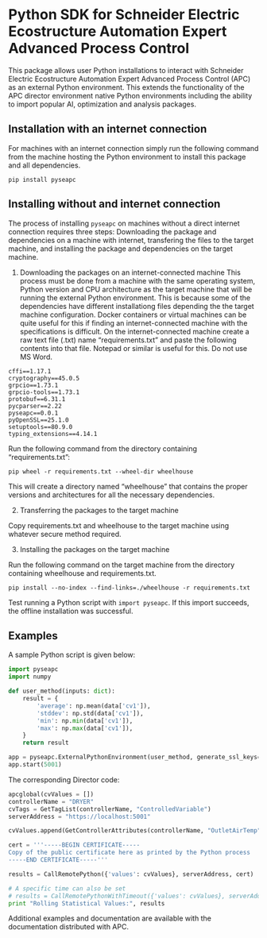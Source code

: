 # Python SDK for Schneider Electric Ecostructure Automation Expert Advanced Process Control

This package allows user Python installations to interact with Schneider Electric Ecostructure Automation Expert Advanced Process Control (APC) as an external Python environment. This extends the functionality of the APC director environment native Python environments including the ability to import popular AI, optimization and analysis packages. 

## Installation with an internet connection
For machines with an internet connection simply run the following command from the machine hosting the Python environment to install this package and all dependencies.

`pip install pyseapc`

## Installing without and internet connection
The process of installing `pyseapc` on machines without a direct internet connection requires three steps: Downloading the package and dependencies on a machine with internet, transfering the files to the target machine, and installing the package and dependencies on the target machine.

1. Downloading the packages on an internet-connected machine
    This process must be done from a machine with the same operating system, Python version and CPU architecture as the target machine that will be running the external Python environment. This is because some of the dependencies have different installationg files depending the the target machine configuration. Docker containers or virtual machines can be quite useful for this if finding an internet-connected machine with the specifications is difficult.
On the internet-connected machine create a raw text file (.txt) name “requirements.txt” and paste the following contents into that file. Notepad or similar is useful for this. Do not use MS Word.

```
cffi==1.17.1
cryptography==45.0.5
grpcio==1.73.1
grpcio-tools==1.73.1
protobuf==6.31.1
pycparser==2.22
pyseapc==0.0.1
pyOpenSSL==25.1.0
setuptools==80.9.0
typing_extensions==4.14.1
```

Run the following command from the directory containing “requirements.txt”: 

`pip wheel -r requirements.txt --wheel-dir wheelhouse`

This will create a directory named “wheelhouse” that contains the proper versions and architectures for all the necessary dependencies.

2.  Transferring the packages to the target machine

Copy  requirements.txt and wheelhouse to the target machine using whatever secure method required.

3.  Installing the packages on the target machine

Run the following command on the target machine from the directory containing wheelhouse and requirements.txt. 

`pip install --no-index --find-links=./wheelhouse -r requirements.txt`

Test running a Python script with `import pyseapc`. If this import succeeds, the offline installation was successful.

## Examples
A sample Python script is given below:

```python
import pyseapc
import numpy

def user_method(inputs: dict):
    result = {
        'average': np.mean(data['cv1']),
        'stddev': np.std(data['cv1']),
        'min': np.min(data['cv1']),
        'max': np.max(data['cv1']),
    }
    return result

app = pyseapc.ExternalPythonEnvironment(user_method, generate_ssl_keys=True)
app.start(5001)
```

The corresponding Director code:
```python
apcglobal(cvValues = [])
controllerName = "DRYER"
cvTags = GetTagList(controllerName, "ControlledVariable")
serverAddress = "https://localhost:5001"

cvValues.append(GetControllerAttributes(controllerName, "OutletAirTemp", "ControlledVariable", "ProcessValue"))

cert = '''-----BEGIN CERTIFICATE-----
Copy of the public certificate here as printed by the Python process
-----END CERTIFICATE-----'''

results = CallRemotePython({'values': cvValues}, serverAddress, cert)

# A specific time can also be set
# results = CallRemotePythonWithTimeout({'values': cvValues}, serverAddress, cert, 5)
print "Rolling Statistical Values:", results

```

Additional examples and documentation are available with the documentation distributed with APC.